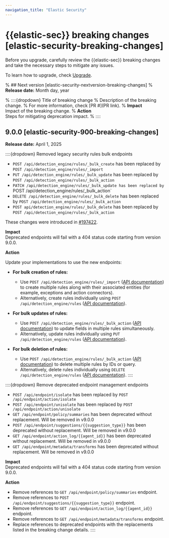 ```yaml
---
navigation_title: "Elastic Security"
---
```


# {{elastic-sec}} breaking changes [elastic-security-breaking-changes]
Before you upgrade, carefully review the {{elastic-sec}} breaking changes and take the necessary steps to mitigate any issues. 

To learn how to upgrade, check [Upgrade](/deploy-manage/upgrade.md).

% ## Next version [elastic-security-nextversion-breaking-changes]
% **Release date:** Month day, year

% ::::{dropdown} Title of breaking change 
% Description of the breaking change.
% For more information, check [PR #](PR link).
% **Impact**<br> Impact of the breaking change.
% **Action**<br> Steps for mitigating deprecation impact.
% ::::

## 9.0.0 [elastic-security-900-breaking-changes]
**Release date:** April 1, 2025

::::{dropdown} Removed legacy security rules bulk endpoints
* `POST /api/detection_engine/rules/_bulk_create` has been replaced by `POST /api/detection_engine/rules/_import`
* `PUT /api/detection_engine/rules/_bulk_update` has been replaced by `POST /api/detection_engine/rules/_bulk_action`
* `PATCH /api/detection_engine/rules/_bulk_update has been replaced by `POST /api/detection_engine/rules/_bulk_action`
* `DELETE /api/detection_engine/rules/_bulk_delete` has been replaced by `POST /api/detection_engine/rules/_bulk_action`
* `POST api/detection_engine/rules/_bulk_delete` has been replaced by `POST /api/detection_engine/rules/_bulk_action`

These changes were introduced in [#197422](https://github.com/elastic/kibana/pull/197422).

**Impact**<br> Deprecated endpoints will fail with a 404 status code starting from version 9.0.0.

**Action**<br>

Update your implementations to use the new endpoints:

* **For bulk creation of rules:**

    * Use `POST /api/detection_engine/rules/_import` ([API documentation](https://www.elastic.co/docs/api/doc/kibana/operation/operation-importrules)) to create multiple rules along with their associated entities (for example, exceptions and action connectors).
    * Alternatively, create rules individually using `POST /api/detection_engine/rules` ([API documentation](https://www.elastic.co/docs/api/doc/kibana/operation/operation-createrule)).

* **For bulk updates of rules:**

    * Use `POST /api/detection_engine/rules/_bulk_action` ([API documentation](https://www.elastic.co/docs/api/doc/kibana/operation/operation-performrulesbulkaction)) to update fields in multiple rules simultaneously.
    * Alternatively, update rules individually using `PUT /api/detection_engine/rules` ([API documentation](https://www.elastic.co/docs/api/doc/kibana/operation/operation-updaterule)).

* **For bulk deletion of rules:**

    * Use `POST /api/detection_engine/rules/_bulk_action` ([API documentation](https://www.elastic.co/docs/api/doc/kibana/operation/operation-performrulesbulkaction)) to delete multiple rules by IDs or query.
    * Alternatively, delete rules individually using `DELETE /api/detection_engine/rules` ([API documentation](https://www.elastic.co/docs/api/doc/kibana/operation/operation-deleterule)).
::::

::::{dropdown} Remove deprecated endpoint management endpoints
* `POST /api/endpoint/isolate` has been replaced by `POST /api/endpoint/action/isolate`
* `POST /api/endpoint/unisolate` has been replaced by `POST /api/endpoint/action/unisolate`
* `GET /api/endpoint/policy/summaries` has been deprecated without replacement. Will be removed in v9.0.0
* `POST /api/endpoint/suggestions/{{suggestion_type}}` has been deprecated without replacement. Will be removed in v9.0.0
* `GET /api/endpoint/action_log/{{agent_id}}` has been deprecated without replacement. Will be removed in v9.0.0
* `GET /api/endpoint/metadata/transforms` has been deprecated without replacement. Will be removed in v9.0.0

**Impact**<br> Deprecated endpoints will fail with a 404 status code starting from version 9.0.0.

**Action**<br>

* Remove references to `GET /api/endpoint/policy/summaries` endpoint.
* Remove references to `POST /api/endpoint/suggestions/{{suggestion_type}}` endpoint.
* Remove references to `GET /api/endpoint/action_log/{{agent_id}}` endpoint.
* Remove references to `GET /api/endpoint/metadata/transforms` endpoint.
* Replace references to deprecated endpoints with the replacements listed in the breaking change details.
::::